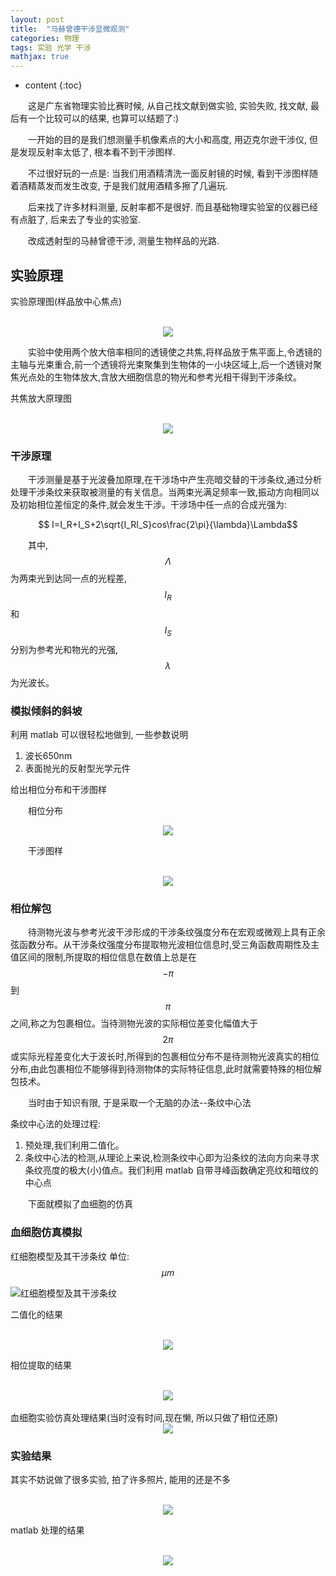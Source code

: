 ```yaml
---
layout: post
title:  "马赫曾德干涉显微观测"
categories: 物理
tags: 实验 光学 干涉
mathjax: true
---
```


* content
{:toc}

&emsp;&emsp;这是广东省物理实验比赛时候, 从自己找文献到做实验, 实验失败, 找文献, 最后有一个比较可以的结果, 也算可以结题了:)

&emsp;&emsp;一开始的目的是我们想测量手机像素点的大小和高度, 用迈克尔逊干涉仪, 但是发现反射率太低了, 根本看不到干涉图样.

&emsp;&emsp;不过很好玩的一点是: 当我们用酒精清洗一面反射镜的时候, 看到干涉图样随着酒精蒸发而发生改变, 于是我们就用酒精多擦了几遍玩.

&emsp;&emsp;后来找了许多材料测量, 反射率都不是很好. 而且基础物理实验室的仪器已经有点脏了, 后来去了专业的实验室.

&emsp;&emsp;改成透射型的马赫曾德干涉, 测量生物样品的光路.

## 实验原理

实验原理图(样品放中心焦点)

<br />
<div align="center">
<img src="http://ow3kig4i4.bkt.clouddn.com/blog/pic/干涉/实验原理图.png?imageView/2/w/500"/>
</div>

&emsp;&emsp;实验中使用两个放大倍率相同的透镜使之共焦,将样品放于焦平面上,令透镜的主轴与光束重合,前一个透镜将光束聚集到生物体的一小块区域上,后一个透镜对聚焦光点处的生物体放大,含放大细胞信息的物光和参考光相干得到干涉条纹。

共焦放大原理图

<br />
<div align="center">
<img src="http://ow3kig4i4.bkt.clouddn.com/blog/pic/干涉/共焦放大原理图.png?imageView/2/w/500"/>
</div>

### 干涉原理
&emsp;&emsp;干涉测量是基于光波叠加原理,在干涉场中产生亮暗交替的干涉条纹,通过分析处理干涉条纹来获取被测量的有关信息。当两束光满足频率一致,振动方向相同以及初始相位差恒定的条件,就会发生干涉。干涉场中任一点的合成光强为:

$$ I=I_R+I_S+2\sqrt{I_RI_S}cos\frac{2\pi}{\lambda}\Lambda$$

&emsp;&emsp;其中, $$\Lambda$$为两束光到达同一点的光程差, $$I_R$$和$$I_S$$分别为参考光和物光的光强, $$\lambda$$为光波长。
### 模拟倾斜的斜坡
利用 matlab 可以很轻松地做到, 一些参数说明
1. 波长650nm
2. 表面抛光的反射型光学元件

给出相位分布和干涉图样

&emsp;&emsp;相位分布
<br />
<div align="center">
<img src="http://ow3kig4i4.bkt.clouddn.com/blog/pic/干涉/斜坡.png?imageView/2/w/500"/>
</div>


&emsp;&emsp;干涉图样

<br />
<div align="center">
<img src="http://ow3kig4i4.bkt.clouddn.com/blog/pic/干涉/斜坡gan.png?imageView/2/w/500"/>
</div>


### 相位解包
&emsp;&emsp;待测物光波与参考光波干涉形成的干涉条纹强度分布在宏观或微观上具有正余弦函数分布。从干涉条纹强度分布提取物光波相位信息时,受三角函数周期性及主值区间的限制,所提取的相位信息在数值上总是在$$-\pi$$到$$\pi$$之间,称之为包裹相位。当待测物光波的实际相位差变化幅值大于$$2\pi$$或实际光程差变化大于波长时,所得到的包裹相位分布不是待测物光波真实的相位分布,由此包裹相位不能够得到待测物体的实际特征信息,此时就需要特殊的相位解包技术。

&emsp;&emsp;当时由于知识有限, 于是采取一个无脑的办法--条纹中心法

条纹中心法的处理过程:

1. 预处理,我们利用二值化。
2. 条纹中心法的检测,从理论上来说,检测条纹中心即为沿条纹的法向方向来寻求条纹亮度的极大(小)值点。我们利用 matlab 自带寻峰函数确定亮纹和暗纹的中心点

&emsp;&emsp;下面就模拟了血细胞的仿真

### 血细胞仿真模拟
红细胞模型及其干涉条纹 单位:$$\mu m$$

![红细胞模型及其干涉条纹](http://ow3kig4i4.bkt.clouddn.com/blog/pic/干涉/红细胞模型及其干涉条纹.png?imageView/2/w/800)

二值化的结果

<br />
<div align="center">
<img src="http://ow3kig4i4.bkt.clouddn.com/blog/pic/干涉/二值化.png?imageView/2/w/300"/>
</div>


相位提取的结果

<br />
<div align="center">
<img src="http://ow3kig4i4.bkt.clouddn.com/blog/pic/干涉/相位提取.png?imageView/2/w/300"/>
</div>

<br />
血细胞实验仿真处理结果(当时没有时间,现在懒, 所以只做了相位还原)

<br />
<div align="center">
<img src="http://ow3kig4i4.bkt.clouddn.com/blog/pic/干涉/仿真处理结果.png?imageView/2/w/400"/>
</div>

### 实验结果

其实不妨说做了很多实验, 拍了许多照片, 能用的还是不多

<br />
<div align="center">
<img src="http://ow3kig4i4.bkt.clouddn.com/blog/pic/干涉/实验图片.png?imageView/2/w/400"/>
</div>




matlab 处理的结果


<br />
<div align="center">
<img src="http://ow3kig4i4.bkt.clouddn.com/blog/pic/干涉/实验结果.png?imageView/2/w/500"/>
</div>

